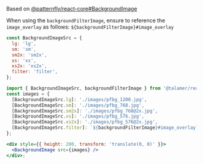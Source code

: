 Based on [@patternfly/react-core#BackgroundImage](http://patternfly-react.surge.sh/patternfly-4/components/backgroundimage)

When using the `backgroundFilterImage`, ensure to reference the `image_overlay` as follows: `${backgroundFilterImage}#image_overlay`

```js static
const BackgroundImageSrc = {
  lg: 'lg',
  sm: 'sm',
  sm2x: 'sm2x',
  xs: 'xs',
  xs2x: 'xs2x',
  filter: 'filter',
};
```

```jsx
import { BackgroundImageSrc, backgroundFilterImage } from '@talamer/react-widgets';
const images = {
  [BackgroundImageSrc.lg]: './images/pfbg_1200.jpg',
  [BackgroundImageSrc.sm]: './images/pfbg_768.jpg',
  [BackgroundImageSrc.sm2x]: './images/pfbg_768@2x.jpg',
  [BackgroundImageSrc.xs]: './images/pfbg_576.jpg',
  [BackgroundImageSrc.xs2x]: './images/pfbg_576@2x.jpg',
  [BackgroundImageSrc.filter]: `${backgroundFilterImage}#image_overlay`,
};

<div style={{ height: 200, transform: 'translate(0, 0)' }}>
  <BackgroundImage src={images} />
</div>;
```
